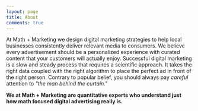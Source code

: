 ```yaml
---
layout: page
title: About
comments: true
---
```


At Math + Marketing we design digital marketing strategies to help local businesses consistently deliver relevant media to consumers. We believe every advertisement should be a personalized experience with curated content that your customers will actually enjoy. Successful digital marketing is a slow and steady process that requires a scientific approach. It takes the right data coupled with the right algorithm to place the perfect ad in front of the right person. Contrary to popular belief, you should always pay *careful* attention to *"the man behind the curtain."* 

**We at Math + Marketing are quantitative experts who understand just how math focused digital advertising really is.**
